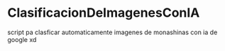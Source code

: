 # ClasificacionDeImagenesConIA
script pa clasficar automaticamente imagenes de monashinas con ia de google xd
